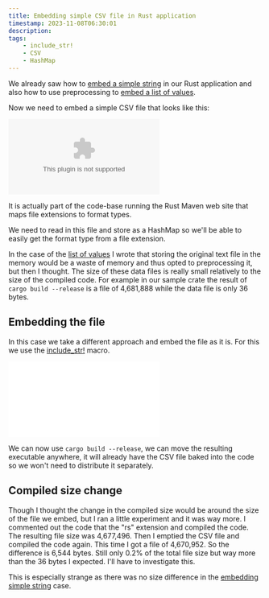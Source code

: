```yaml
---
title: Embedding simple CSV file in Rust application
timestamp: 2023-11-08T06:30:01
description:
tags:
    - include_str!
    - CSV
    - HashMap
---
```


We already saw how to [embed a simple string](/embedding-text-file) in our Rust application and also how to
use preprocessing to [embed a list of values](/embed-list-of-values).

Now we need to embed a simple CSV file that looks like this:

![](examples/embedded-simple-csv-file/data/languages.csv)

It is actually part of the code-base running the Rust Maven web site that maps file extensions to format types.

We need to read in this file and store as a HashMap so we'll be able to easily get the format type from a file extension.

In the case of the [list of values](/embed-list-of-values) I wrote that storing the original text file in the memory would be a waste
of memory and thus opted to preprocessing it, but then I thought. The size of these data files is really small relatively to the
size of the compiled code. For example in our sample crate the result of `cargo build --release` is a file of 4,681,888 while the data file is only 36 bytes.


## Embedding the file

In this case we take a different approach and embed the file as it is.
For this we use the [include_str!](https://doc.rust-lang.org/std/macro.include_str.html) macro.

![](examples/embedded-simple-csv-file/src/main.rs)

We can now use `cargo build --release`, we can move the resulting executable anywhere, it will already have the CSV file baked
into the code so we won't need to distribute it separately.


## Compiled size change

Though I thought the change in the compiled size would be around the size of the file we embed, but I ran a little experiment and it was way more.
I commented out the code that the "rs" extension and compiled the code. The resulting file size was 4,677,496.
Then I emptied the CSV file and compiled the code again. This time I got a file of 4,670,952.
So the difference is 6,544 bytes. Still only 0.2% of the total file size but way more than the 36 bytes I expected. I'll have to investigate this.

This is especially strange as there was no size difference in the [embedding simple string](/embedding-text-file) case.


